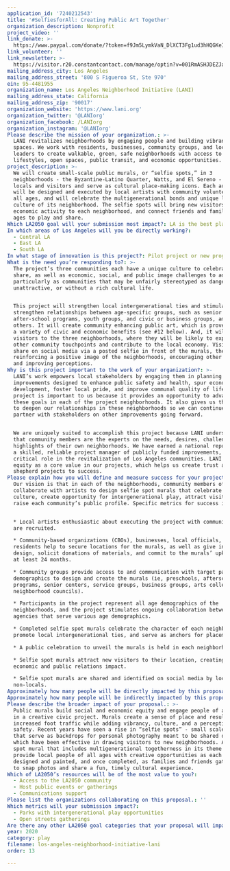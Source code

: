 ```yaml
---
application_id: '7240212543'
title: '#SelfiesforAll: Creating Public Art Together'
organization_description: Nonprofit
project_video: ''
link_donate: >-
  https://www.paypal.com/donate/?token=f9Jm5LymkVaN_DlXCT3Fg1ud3hHQGKeI0ijgdYpSMOp0_mxSLoePvyL_YVlt6dTddecIn0&country.x=US&locale.x=US
link_volunteer: ''
link_newsletter: >-
  https://visitor.r20.constantcontact.com/manage/optin?v=001RmASHJDEZJa0210sJbJ6cAebPjCVpKPjklXfRjesHKmQ_v9BZCMWYUxw33W6Xm2saWgLUt0O4CdOztTtLBU1zaDevxW7TGhvik7QQ1GcBU7lhw4Ray4pXrwyM7dcAClvEZXPZWRS6aoZDYmDnhp5Ig%3D%3D
mailing_address_city: Los Angeles
mailing_address_street: '800 S Figueroa St, Ste 970'
ein: 95-4481955
organization_name: Los Angeles Neighborhood Initiative (LANI)
mailing_address_state: California
mailing_address_zip: '90017'
organization_website: 'https://www.lani.org'
organization_twitter: '@LANIorg'
organization_facebook: /LANIorg
organization_instagram: '@LANIorg'
Please describe the mission of your organization.: >-
  LANI revitalizes neighborhoods by engaging people and building vibrant public
  spaces. We work with residents, businesses, community groups, and local
  leaders to create walkable, green, safe neighborhoods with access to healthy
  lifestyles, open spaces, public transit, and economic opportunities.
project_description: >-
  We will create small-scale public murals, or “selfie spots,” in 3
  neighborhoods - the Byzantine-Latino Quarter, Watts, and El Sereno - to attract
  locals and visitors and serve as cultural place-making icons. Each art piece
  will be designed and executed by local artists with community volunteers of
  all ages, and will celebrate the multigenerational bonds and unique local
  culture of its neighborhood. The selfie spots will bring new visitors and
  economic activity to each neighborhood, and connect friends and family of all
  ages to play and share.
Which LA2050 goal will your submission most impact?: LA is the best place to PLAY
In which areas of Los Angeles will you be directly working?:
  - Central LA
  - East LA
  - South LA
In what stage of innovation is this project?: Pilot project or new program (testing or implementing a new idea)
What is the need you’re responding to?: >-
  The project’s three communities each have a unique culture to celebrate and
  share, as well as economic, social, and public image challenges to address,
  particularly as communities that may be unfairly stereotyped as dangerous,
  unattractive, or without a rich cultural life.


  This project will strengthen local intergenerational ties and stimulate or
  strengthen relationships between age-specific groups, such as senior centers,
  after-school programs, youth groups, and civic or business groups, among
  others. It will create community enhancing public art, which is proven to have
  a variety of civic and economic benefits (see #12 below). And, it will attract
  visitors to the three neighborhoods, where they will be likely to explore
  other community touchpoints and contribute to the local economy. Visitors will
  share on social media via a posted selfie in front of the murals, thereby
  reinforcing a positive image of the neighborhoods, encouraging other visitors,
  and improving perceptions.
Why is this project important to the work of your organization?: >-
  LANI’s work empowers local stakeholders by engaging them in planning
  improvements designed to enhance public safety and health, spur economic
  development, foster local pride, and improve communal quality of life. This
  project is important to us because it provides an opportunity to advance all
  these goals in each of the project neighborhoods. It also gives us the chance
  to deepen our relationships in these neighborhoods so we can continue to
  partner with stakeholders on other improvements going forward.


  We are uniquely suited to accomplish this project because LANI understands
  that community members are the experts on the needs, desires, challenges, and
  highlights of their own neighborhoods. We have earned a national reputation as
  a skilled, reliable project manager of publicly funded improvements, playing a
  critical role in the revitalization of Los Angeles communities. LANI places
  equity as a core value in our projects, which helps us create trust and
  shepherd projects to success.
Please explain how you will define and measure success for your project.: >-
  Our vision is that in each of the neighborhoods, community members of all ages
  collaborate with artists to design selfie spot murals that celebrate local
  culture, create opportunity for intergenerational play, attract visitors, and
  raise each community’s public profile. Specific metrics for success include:


  * Local artists enthusiastic about executing the project with community input
  are recruited.

  * Community-based organizations (CBOs), businesses, local officials, and
  residents help to secure locations for the murals, as well as give input on
  design, solicit donations of materials, and commit to the murals’ upkeep for
  at least 24 months.

  * Community groups provide access to and communication with target participant
  demographics to design and create the murals (ie, preschools, afterschool
  programs, senior centers, service groups, business groups, arts collectives,
  neighborhood councils).

  * Participants in the project represent all age demographics of the
  neighborhoods, and the project stimulates ongoing collaboration between
  agencies that serve various age demographics.

  * Completed selfie spot murals celebrate the character of each neighborhood,
  promote local intergenerational ties, and serve as anchors for placemaking.

  * A public celebration to unveil the murals is held in each neighborhood.

  * Selfie spot murals attract new visitors to their location, creating positive
  economic and public relations impact.

  * Selfie spot murals are shared and identified on social media by locals and
  non-locals.
Approximately how many people will be directly impacted by this proposal?: '150'
Approximately how many people will be indirectly impacted by this proposal?: '100000'
Please describe the broader impact of your proposal.: >-
  Public murals build social and economic equity and engage people of all ages
  in a creative civic project. Murals create a sense of place and result in
  increased foot traffic while adding vibrancy, culture, and a perception of
  safety. Recent years have seen a rise in “selfie spots” - small scale murals
  that serve as backdrops for personal photography meant to be shared online -
  which have been effective in drawing visitors to new neighborhoods. A selfie
  spot mural that includes multigenerational togetherness in its theme will
  provide local people of all ages with creative opportunities as each mural is
  designed and painted, and once completed, as families and friends gather there
  to snap photos and share a fun, timely cultural experience.
Which of LA2050’s resources will be of the most value to you?:
  - Access to the LA2050 community
  - Host public events or gatherings
  - Communications support
Please list the organizations collaborating on this proposal.: ''
Which metrics will your submission impact?:
  - Parks with intergenerational play opportunities
  - Open streets gatherings
Are there any other LA2050 goal categories that your proposal will impact?: []
year: 2020
category: play
filename: los-angeles-neighborhood-initiative-lani
order: 13

---
```

